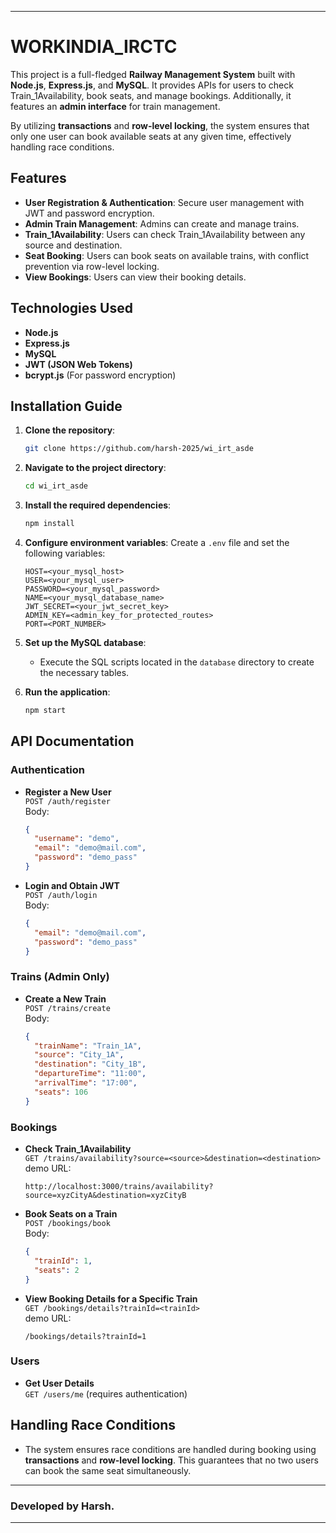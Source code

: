 
---

# WORKINDIA_IRCTC

This project is a full-fledged **Railway Management System** built with **Node.js**, **Express.js**, and **MySQL**. It provides APIs for users to check Train_1Availability, book seats, and manage bookings. Additionally, it features an **admin interface** for train management.

By utilizing **transactions** and **row-level locking**, the system ensures that only one user can book available seats at any given time, effectively handling race conditions.

## Features

- **User Registration & Authentication**: Secure user management with JWT and password encryption.
- **Admin Train Management**: Admins can create and manage trains.
- **Train_1Availability**: Users can check Train_1Availability between any source and destination.
- **Seat Booking**: Users can book seats on available trains, with conflict prevention via row-level locking.
- **View Bookings**: Users can view their booking details.

## Technologies Used

- **Node.js**
- **Express.js**
- **MySQL**
- **JWT (JSON Web Tokens)**
- **bcrypt.js** (For password encryption)

## Installation Guide

1. **Clone the repository**:
   ```bash
   git clone https://github.com/harsh-2025/wi_irt_asde
   ```
   
2. **Navigate to the project directory**:
   ```bash
   cd wi_irt_asde
   ```

3. **Install the required dependencies**:
   ```bash
   npm install
   ```

4. **Configure environment variables**:
   Create a `.env` file and set the following variables:
   ```plaintext
   HOST=<your_mysql_host>
   USER=<your_mysql_user>
   PASSWORD=<your_mysql_password>
   NAME=<your_mysql_database_name>
   JWT_SECRET=<your_jwt_secret_key>
   ADMIN_KEY=<admin_key_for_protected_routes>
   PORT=<PORT_NUMBER>
   ```

5. **Set up the MySQL database**:
   - Execute the SQL scripts located in the `database` directory to create the necessary tables.

6. **Run the application**:
   ```bash
   npm start
   ```

## API Documentation

### Authentication

- **Register a New User**  
  `POST /auth/register`  
  Body:
  ```json
  {
    "username": "demo",
    "email": "demo@mail.com",
    "password": "demo_pass"
  }
  ```

- **Login and Obtain JWT**  
  `POST /auth/login`  
  Body:
  ```json
  {
    "email": "demo@mail.com",
    "password": "demo_pass"
  }
  ```

### Trains (Admin Only)

- **Create a New Train**  
  `POST /trains/create`  
  Body:
  ```json
  {
    "trainName": "Train_1A",
    "source": "City_1A",
    "destination": "City_1B",
    "departureTime": "11:00",
    "arrivalTime": "17:00",
    "seats": 106
  }
  ```

### Bookings

- **Check Train_1Availability**  
  `GET /trains/availability?source=<source>&destination=<destination>`  
  demo URL:
  ```
  http://localhost:3000/trains/availability?source=xyzCityA&destination=xyzCityB
  ```

- **Book Seats on a Train**  
  `POST /bookings/book`  
  Body:
  ```json
  {
    "trainId": 1,
    "seats": 2
  }
  ```

- **View Booking Details for a Specific Train**  
  `GET /bookings/details?trainId=<trainId>`  
  demo URL:
  ```
  /bookings/details?trainId=1
  ```

### Users

- **Get User Details**  
  `GET /users/me` (requires authentication)  

## Handling Race Conditions

- The system ensures race conditions are handled during booking using **transactions** and **row-level locking**. This guarantees that no two users can book the same seat simultaneously.

---


### Developed by **Harsh**.

---
